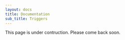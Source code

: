 ```yaml
---
layout: docs
title: Documentation
sub_title: Triggers
---
```


This page is under contruction. Please come back soon.

